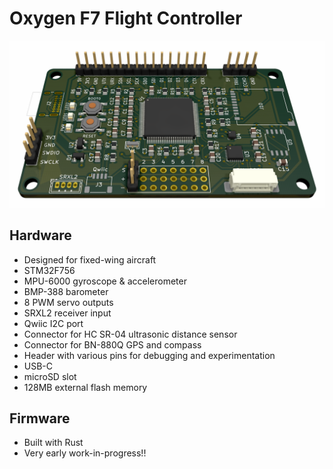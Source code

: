 # Oxygen F7 Flight Controller

![3D render of PCB](./hardware/OxygenF7.png)

## Hardware

- Designed for fixed-wing aircraft
- STM32F756
- MPU-6000 gyroscope & accelerometer
- BMP-388 barometer
- 8 PWM servo outputs
- SRXL2 receiver input
- Qwiic I2C port
- Connector for HC SR-04 ultrasonic distance sensor
- Connector for BN-880Q GPS and compass
- Header with various pins for debugging and experimentation
- USB-C
- microSD slot
- 128MB external flash memory

## Firmware

- Built with Rust
- Very early work-in-progress!!